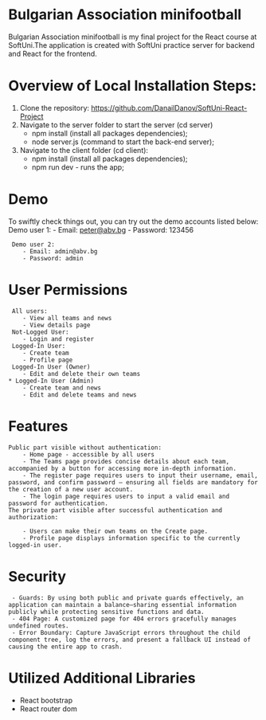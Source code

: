 # Bulgarian Association minifootball

Bulgarian Association minifootball is my final project for the React course at SoftUni.The application is created with SoftUni practice server for backend and React for the frontend.

# Overview of Local Installation Steps:

1. Clone the repository: https://github.com/DanailDanov/SoftUni-React-Project
2. Navigate to the server folder to start the server (cd server)
    - npm install (install all packages dependencies);
    - node server.js (command to start the back-end server);
3. Navigate to the client folder (cd client): 
    - npm install (install all packages dependencies);
    - npm run dev - runs the app;

# Demo
To swiftly check things out, you can try out the demo accounts listed below:
     Demo user 1:
        - Email: peter@abv.bg
        - Password: 123456

     Demo user 2: 
        - Email: admin@abv.bg
        - Password: admin

# User Permissions
     All users: 
        - View all teams and news
        - View details page
     Not-Logged User: 
        - Login and register
     Logged-In User:
        - Create team 
        - Profile page
     Logged-In User (Owner) 
        - Edit and delete their own teams   
    * Logged-In User (Admin) 
        - Create team and news
        - Edit and delete teams and news

# Features 
    Public part visible without authentication:
        - Home page - accessible by all users
        - The Teams page provides concise details about each team, accompanied by a button for accessing more in-depth information.
        - The register page requires users to input their username, email, password, and confirm password — ensuring all fields are mandatory for the creation of a new user account.
        - The login page requires users to input a valid email and password for authentication.
    The private part visible after successful authentication and authorization:

        - Users can make their own teams on the Create page.
        - Profile page displays information specific to the currently logged-in user.

 # Security 
     - Guards: By using both public and private guards effectively, an application can maintain a balance—sharing essential information publicly while protecting sensitive functions and data.  
     - 404 Page: A customized page for 404 errors gracefully manages undefined routes. 
     - Error Boundary: Capture JavaScript errors throughout the child component tree, log the errors, and present a fallback UI instead of causing the entire app to crash.

# Utilized Additional Libraries
 - React bootstrap
 - React router dom 
 
   




